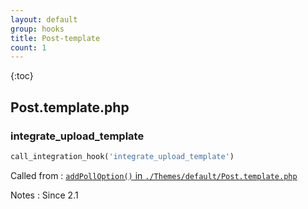 ```yaml
---
layout: default
group: hooks
title: Post-template
count: 1
---
```

{:toc}
## Post.template.php
### integrate_upload_template

```php
call_integration_hook('integrate_upload_template')
```


Called from
: [`addPollOption()` in `./Themes/default/Post.template.php`](../docs/post-template.html#addpolloption)

Notes
: Since 2.1

